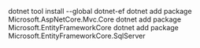 
dotnet tool install --global dotnet-ef
dotnet add package Microsoft.AspNetCore.Mvc.Core
dotnet add package Microsoft.EntityFrameworkCore
dotnet add package Microsoft.EntityFrameworkCore.SqlServer
